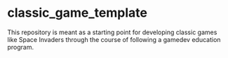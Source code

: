 # classic_game_template
This repository is meant as a starting point for developing classic games like Space Invaders through the course of following a gamedev education program.
